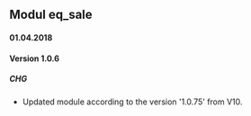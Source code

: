 ## Modul eq_sale

#### 01.04.2018
#### Version 1.0.6
##### CHG
- Updated module according to the version '1.0.75' from V10.
